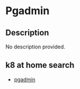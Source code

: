 # Pgadmin

## Description

No description provided.

## k8 at home search

- [pgadmin](https://nanne.dev/k8s-at-home-search/#/pgadmin)
